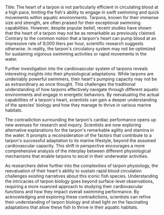 Title: The heart of a tarpon is not particularly efficient in circulating blood at a high pace, limiting the fish's ability to engage in swift swimming and quick movements within aquatic environments.
Tarpons, known for their immense size and strength, are often praised for their exceptional swimming capabilities. However, despite popular belief, recent studies have shown that the heart of a tarpon may not be as remarkable as previously claimed. Contrary to the common notion that a tarpon's heart can pump blood at an impressive rate of 9,000 liters per hour, scientific research suggests otherwise. In reality, the tarpon's circulatory system may not be optimized for sustaining vigorous swimming activities or rapid movements in the water.

Further investigation into the cardiovascular system of tarpons reveals interesting insights into their physiological adaptations. While tarpons are undeniably powerful swimmers, their heart's pumping capacity may not be as extraordinary as once thought. This challenges the traditional understanding of how tarpons effectively navigate through different aquatic environments and engage in energetic behaviors. By reevaluating the actual capabilities of a tarpon's heart, scientists can gain a deeper understanding of the species' biology and how they manage to thrive in various marine habitats.

The contradiction surrounding the tarpon's cardiac performance opens up new avenues for research and inquiry. Scientists are now exploring alternative explanations for the tarpon's remarkable agility and stamina in the water. It prompts a reconsideration of the factors that contribute to a tarpon's successful adaptation to its marine lifestyle, beyond the assumed cardiovascular capacity. This shift in perspective encourages a more comprehensive analysis of the interplay between different physiological mechanisms that enable tarpons to excel in their underwater activities.

As researchers delve further into the complexities of tarpon physiology, the reevaluation of their heart's ability to sustain rapid blood circulation challenges existing narratives about this iconic fish species. Understanding the intricacies of tarpon biology goes beyond surface-level observations, requiring a more nuanced approach to studying their cardiovascular functions and how they impact overall swimming performance. By acknowledging and exploring these contradictions, scientists can refine their understanding of tarpon biology and shed light on the fascinating adaptations that allow these fish to thrive in their aquatic habitats.